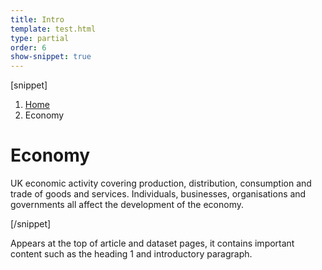 ```yaml
---
title: Intro
template: test.html
type: partial
order: 6
show-snippet: true
---
```

[snippet]
<div class="page-intro background--gallery">
	<div class="wrapper">
		<div class="col-wrap">
			<div class="col">
				<nav>
				    <div class="breadcrumb print--hide">
                        <ol class="breadcrumb__list">
                            <li class="breadcrumb__item">
                                <a class="breadcrumb__link" href="/">
                                    Home
                                </a>
                            </li>
                            <li class="breadcrumb__item">
                                Economy
                            </li>
                        </ol>
                    </div>
				</nav>
				<div class="col col--md-47 col--lg-48">
					<h1 class="page-intro__title ">
						Economy
					</h1>
					<p class="page-intro__content">
						UK economic activity covering production, distribution, consumption and trade of goods and services. Individuals, businesses, organisations and governments all affect the development of the economy.
					</p>
				</div>
			</div>
		</div>
	</div>
</div>
[/snippet]

Appears at the top of article and dataset pages, it contains important content such as the heading 1 and introductory paragraph.
